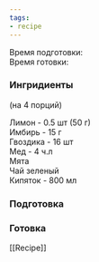 ```yaml
---
tags:
- recipe
---
```


Время подготовки:  
Время готовки:

### Ингридиенты

(на 4 порций)

Лимон - 0.5 шт (50 г)  
Имбирь - 15 г  
Гвоздика - 16 шт  
Мед - 4 ч.л  
Мята  
Чай зеленый  
Кипяток - 800 мл

### Подготовка

### Готовка

[[Recipe]]
